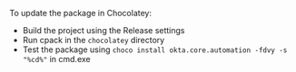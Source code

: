 To update the package in Chocolatey:
* Build the project using the Release settings
* Run cpack in the `chocolatey` directory
* Test the package using `choco install okta.core.automation -fdvy -s "%cd%"` in cmd.exe